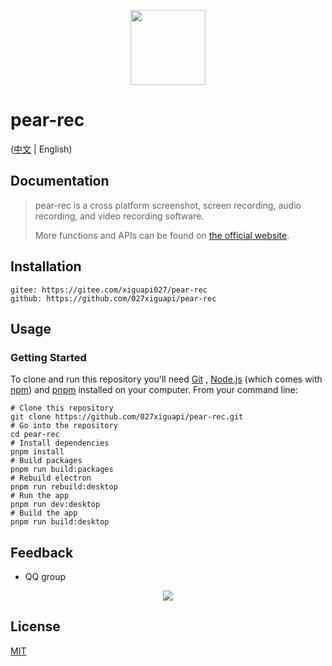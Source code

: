 <p align="center">
  <img src="https://027xiguapi.github.io/pear-rec/logo_512.png"  height="120"  />
</p>

# pear-rec

([中文](README.zh-CN.md) | English)

## Documentation

> pear-rec is a cross platform screenshot, screen recording, audio recording, and video recording software.
>
> More functions and APIs can be found on [the official website](https://027xiguapi.github.io/pear-rec).

## Installation

```
gitee: https://gitee.com/xiguapi027/pear-rec
github: https://github.com/027xiguapi/pear-rec
```

## Usage

### Getting Started

To clone and run this repository you'll need [Git](https://git-scm.com) , [Node.js](https://nodejs.org/en/download/) (which comes with [npm](https://www.npmjs.com/)) and [pnpm](https://pnpm.io/) installed on your computer. From your command line:

```shell
# Clone this repository
git clone https://github.com/027xiguapi/pear-rec.git
# Go into the repository
cd pear-rec
# Install dependencies
pnpm install
# Build packages
pnpm run build:packages
# Rebuild electron
pnpm run rebuild:desktop
# Run the app
pnpm run dev:desktop
# Build the app
pnpm run build:desktop
```

## Feedback

- QQ group

<p align="center">
  <img src="https://027xiguapi.github.io/pear-rec/imgs/pear-rec_qq_qrcode.png" />
</p>

## License

[MIT](LICENSE)
